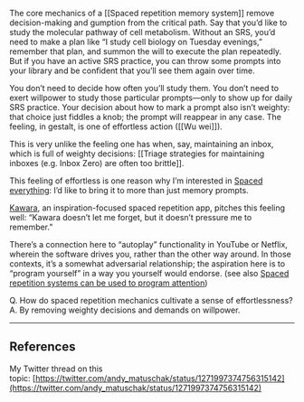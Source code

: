The core mechanics of a [[Spaced repetition memory system]] remove decision-making and gumption from the critical path. Say that you’d like to study the molecular pathway of cell metabolism. Without an SRS, you’d need to make a plan like “I study cell biology on Tuesday evenings,” remember that plan, and summon the will to execute the plan repeatedly. But if you have an active SRS practice, you can throw some prompts into your library and be confident that you’ll see them again over time.

You don’t need to decide how often you’ll study them. You don’t need to exert willpower to study those particular prompts—only to show up for daily SRS practice. Your decision about how to mark a prompt also isn’t weighty: that choice just fiddles a knob; the prompt will reappear in any case. The feeling, in gestalt, is one of effortless action ([[Wu wei]]).

This is very unlike the feeling one has when, say, maintaining an inbox, which is full of weighty decisions: [[Triage strategies for maintaining inboxes (e.g. Inbox Zero) are often too brittle]].

This feeling of effortless is one reason why I’m interested in [Spaced everything](https://notes.andymatuschak.org/z9hscgkG2TeqgUtu3vAEW3U): I’d like to bring it to more than just memory prompts.

[Kawara](https://notes.andymatuschak.org/zMbLoCcRACLn2Enfuo5KjyK), an inspiration-focused spaced repetition app, pitches this feeling well: “Kawara doesn’t let me forget, but it doesn’t pressure me to remember.”

There’s a connection here to “autoplay” functionality in YouTube or Netflix, wherein the software drives you, rather than the other way around. In those contexts, it’s a somewhat adversarial relationship; the aspiration here is to “program yourself” in a way you yourself would endorse. (see also [Spaced repetition systems can be used to program attention](https://notes.andymatuschak.org/zB92WZZ5baBHKZPPbWMbYEv))

Q. How do spaced repetition mechanics cultivate a sense of effortlessness?  
A. By removing weighty decisions and demands on willpower.

---

## References

My Twitter thread on this topic: [https://twitter.com/andy_matuschak/status/1271997374756315142](https://twitter.com/andy_matuschak/status/1271997374756315142)